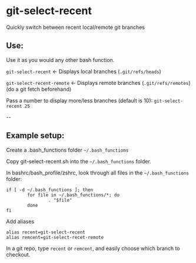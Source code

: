 # git-select-recent
Quickly switch between recent local/remote git branches

## Use:

Use it as you would any other bash function.

`git-select-recent` <- Displays local branches (`.git/refs/heads`)

`git-select-recent-remote` <- Displays remote branches (`.git/refs/remotes`) (do a git fetch beforehand)

Pass a number to display more/less branches (default is 10): `git-select-recent 25`

--

## Example setup:

Create a .bash_functions folder `~/.bash_functions`

Copy git-select-recent.sh into the `~/.bash_functions` folder.

In bashrc/bash_profile/zshrc, look through all files in the `~/.bash_functions` folder:

``` 
if [ -d ~/.bash_functions ]; then
        for file in ~/.bash_functions/*; do
                . "$file"
        done
fi
```

Add aliases
```
alias recent=git-select-recent 
alias remcent=git-select-recet-remote
```

In a git repo, type `recent` or `remcent`, and easily choose which branch to checkout.
